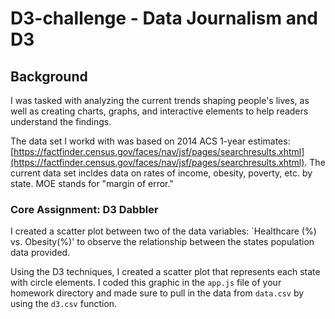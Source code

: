 # D3-challenge - Data Journalism and D3

## Background

I was tasked with analyzing the current trends shaping people's lives, as well as creating charts, graphs, and interactive elements to help readers understand the findings.

The data set I workd with was based on 2014 ACS 1-year estimates: [https://factfinder.census.gov/faces/nav/jsf/pages/searchresults.xhtml](https://factfinder.census.gov/faces/nav/jsf/pages/searchresults.xhtml). The current data set incldes data on rates of income, obesity, poverty, etc. by state. MOE stands for "margin of error."

### Core Assignment: D3 Dabbler 

I created a scatter plot between two of the data variables: `Healthcare (%) vs. Obesity(%)' to observe the relationship between the states population data  provided.

Using the D3 techniques, I created a scatter plot that represents each state with circle elements. I coded this graphic in the `app.js` file of your homework directory and made sure to pull in the data from `data.csv` by using the `d3.csv` function.


